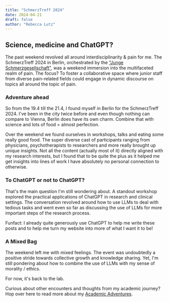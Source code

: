 ```yaml
---
title: "SchmerzTreff 2024"
date: 2024-04-21
draft: false
author: "Rebecca Lutz"
---
```


## Science, medicine and ChatGPT?

The past weekend revolved all around interdisciplinarity & pain for me.
The SchmerzTreff 2024 in Berlin, orchestrated by the ["Junge Schmerzgesellschaft"](https://www.schmerzgesellschaft.de/topnavi/news-presse/pressemeldungen/pressemeldung-einzelansicht?tx_news_pi1%5Baction%5D=detail&tx_news_pi1%5Bcontroller%5D=News&tx_news_pi1%5Bnews%5D=832&cHash=27a1158ae3aa52b864e257c6c6446c13), was a weekend immersion into the multifaceted realm of pain. The focus? To foster a collaborative space where junior staff from diverse pain-related fields could engage in dynamic discourse on topics all around the topic of pain.

### Adventure ahead

So from the 19.4 till the 21.4, I found myself in Berlin for the SchmerzTreff 2024. I've been in the city twice before and even though nothing can compare to Vienna, Berlin does have its own charm. Combine that with science and lots of food = almost perfection.

Over the weekend we found ourselves in workshops, talks and eating some really good food. The super diverse cast of participants ranging from physicians, psychotherapists to researchers and more really brought up unique insights. Not all the content (actually most of it) directly aligned with my research interests, but I found that to be quite the plus as it helped me get insights into lines of work I have absolutely no personal connection to otherwise.

### To ChatGPT or not to ChatGPT?

That's the main question I'm still wondering about. A standout workshop explored the practical applications of ChatGPT in research and clinical settings. The conversation revolved around how to use LLMs to deal with tedious tasks and went even so far as discussing the use of LLMs for more important steps of the research process. 

Funfact: I already quite generously use ChatGPT to help me write these posts and to help me turn my website into more of what I want it to be! 

### A Mixed Bag

The weekend left me with mixed feelings. The event was undoubtedly a positive stride towards collective growth and knowledge sharing. Yet, I'm still pondering about how to combine the use of LLMs with my sense of morality / ethics.

For now, it's back to the lab.

Curious about other encounters and thoughts from my academic journey? Hop over here to read more about my [Academic Adventures](/academic-adventures/).